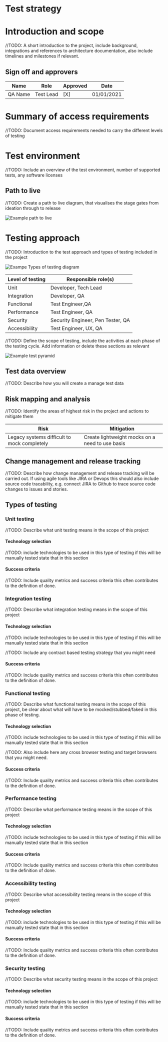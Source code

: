 # Test strategy

# Introduction and scope

//TODO: A short introduction to the project, include background, integrations and references to architecture documentation, also include timelines and milestones if relevant.

## Sign off and approvers

| Name    | Role | Approved | Date |
|---------|------|----------|------|
| QA Name | Test Lead | [X] | 01/01/2021 |


# Summary of access requirements 

//TODO: Document access requirements needed to carry the different levels of testing

# Test environment 

//TODO: Include an overview of the test environment, number of supported tests, any software licenses

## Path to live

//TODO: Create a path to live diagram, that visualises the stage gates from ideation through to release

![Example path to live](images/path-to-live.jpg)

# Testing approach

//TODO: Introduction to the test approach and types of testing included in the project

![Exampe Types of testing diagram](images/types-of-testing.jpg)

| Level of testing | Responsible role(s) |
|------------------|---------------------|
| Unit | Developer, Tech Lead |
| Integration | Developer, QA |
| Functional | Test Engineer,QA | 
| Performance | Test Engineer, QA | 
| Security | Security Engineer, Pen Tester, QA | 
| Accessibility | Test Engineer, UX, QA |  

//TODO: Define the scope of testing, include the activities at each phase of the testing cycle. Add information or delete these sections as relevant

![Example test pyramid](images/testing-pyramid.jpg)

## Test data overview

//TODO: Describe how you will create a manage test data

## Risk mapping and analysis 

//TODO: Identify the areas of highest risk in the project and actions to mitigate them

| Risk | Mitigation |
|------|------------|
| Legacy systems difficult to mock completely | Create lightweight mocks on a need to use basis | 

## Change management and release tracking

//TODO: Describe how change management and release tracking will be carried out. If using agile tools like JIRA or Devops this should also include source code tracability, e.g. connect JIRA to Github to trace source code changes to issues and stories.

## Types of testing

### Unit testing 

//TODO: Describe what unit testing means in the scope of this project

#### Technology selection

//TODO: include technologies to be used in this type of testing if this will be manually tested state that in this section

#### Success criteria

//TODO: Include quality metrics and success criteria this often contributes to the definition of done.

### Integration testing 

//TODO: Describe what integration testing means in the scope of this project

#### Technology selection

//TODO: include technologies to be used in this type of testing if this will be manually tested state that in this section

//TODO: Include any contract based testing strategy that you might need

#### Success criteria

//TODO: Include quality metrics and success criteria this often contributes to the definition of done.

### Functional testing 
 
//TODO: Describe what functional testing means in the scope of this project, be clear about what will have to be mocked/stubbed/faked in this phase of testing.

#### Technology selection

//TODO: include technologies to be used in this type of testing if this will be manually tested state that in this section

//TODO: Also include here any cross browser testing and target browsers that you might need.

#### Success criteria

//TODO: Include quality metrics and success criteria this often contributes to the definition of done.

### Performance testing 

//TODO: Describe what performance testing means in the scope of this project

#### Technology selection

//TODO: include technologies to be used in this type of testing if this will be manually tested state that in this section

#### Success criteria

//TODO: Include quality metrics and success criteria this often contributes to the definition of done.


### Accessibility testing 
 
//TODO: Describe what accessibility testing means in the scope of this project

#### Technology selection

//TODO: include technologies to be used in this type of testing if this will be manually tested state that in this section

#### Success criteria

//TODO: Include quality metrics and success criteria this often contributes to the definition of done.

### Security testing 

 
//TODO: Describe what security testing means in the scope of this project

#### Technology selection

//TODO: include technologies to be used in this type of testing if this will be manually tested state that in this section

#### Success criteria

//TODO: Include quality metrics and success criteria this often contributes to the definition of done.

